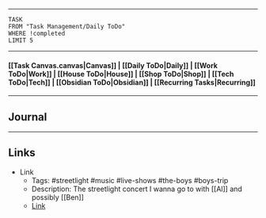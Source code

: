 

---
```dataview
TASK
FROM "Task Management/Daily ToDo"
WHERE !completed
LIMIT 5
```
---

#### [[Task Canvas.canvas|Canvas]] | [[Daily ToDo|Daily]] | [[Work ToDo|Work]] |  [[House ToDo|House]] |  [[Shop ToDo|Shop]] | [[Tech ToDo|Tech]] | [[Obsidian ToDo|Obsidian]] | [[Recurring Tasks|Recurring]] 
---
## Journal

---
## Links
- Link
     - Tags: #streetlight #music #live-shows #the-boys #boys-trip
     - Description: The streetlight concert I wanna go to with [[Al]] and possibly [[Ben]]
     - [Link](https://www.houseofblues.com/orlando/EventDetail?tmeventid=17FOvOG61hn238O)
